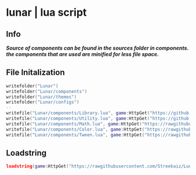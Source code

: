 # lunar | lua script

## Info

***Source of components can be found in the sources folder in components. the components that are used are minified for less file space.***

## File Initalization 

```lua
writefolder("Lunar")
writefolder("Lunar/components")
writefolder("Lunar/themes")
writefolder("Lunar/configs")
--
writefile("Lunar/components/Library.lua", game:HttpGet("https://github.com/Streekaiz/Lunar/blob/main/comps/unminified/Library.lua"))
writefile("Lunar/components/Utility.lua", game:HttpGet("https://github.com/Streekaiz/Lunar/blob/main/comps/minfied/Functions.lua"))
writefile("Lunar/components/Math.lua", game:HttpGet("https://rawgithubusercontent.com/Streekaiz/Lunar/comps/minified/Math.lua"))
writefile("Lunar/components/Color.lua", game:HttpGet("https://rawgithubusercontent.com/Streekaiz/Lunar/comps/minified/Color.lua"))
writefile("Lunar/components/Tween.lua", game:HttpGet("https://rawgithubusercontent.com/Streekaiz/Lunar/comps/minified/Tween.lua"))
```
## Loadstring
```lua
loadstring(game:HttpGet("https://rawgithubusercontent.com/Streekaiz/Lunar/source.lua"))()
```
